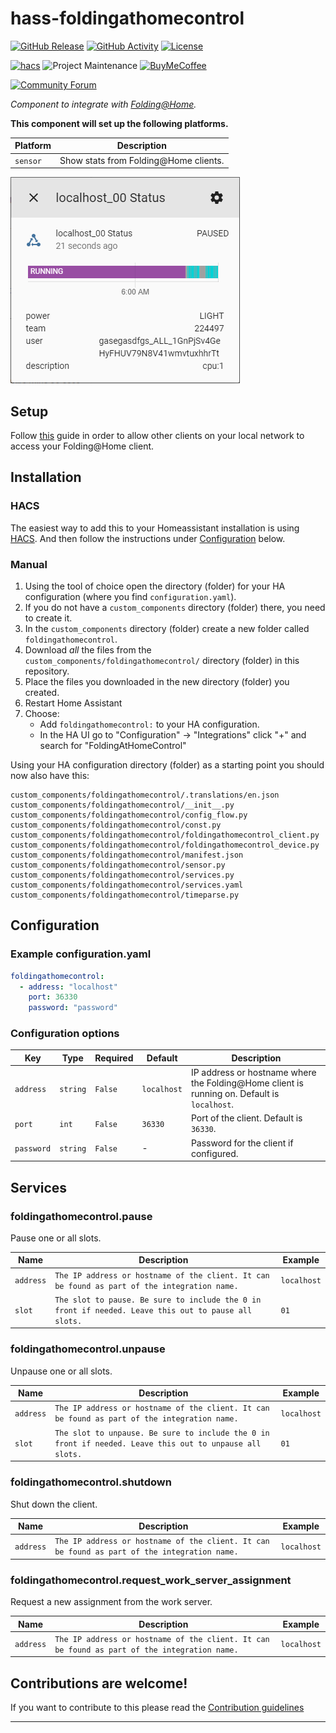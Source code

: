 # hass-foldingathomecontrol

[![GitHub Release][releases-shield]][releases]
[![GitHub Activity][commits-shield]][commits]
[![License][license-shield]](LICENSE.md)

[![hacs][hacsbadge]][hacs]
![Project Maintenance][maintenance-shield]
[![BuyMeCoffee][buymecoffeebadge]][buymecoffee]

[![Community Forum][forum-shield]][forum]

_Component to integrate with [Folding@Home][Folding@Home]._

**This component will set up the following platforms.**

Platform | Description
-- | --
`sensor` | Show stats from Folding@Home clients.

![example][exampleimg]

## Setup

Follow [this](https://linustechtips.com/main/topic/990176-howto-remotely-access-your-folding-systems-part-1-fahcontrol/)
guide in order to allow other clients on your local network to access your Folding@Home client.

## Installation

### HACS

The easiest way to add this to your Homeassistant installation is using [HACS](https://hacs.xyz/).
And then follow the instructions under [Configuration](##configuration) below.

### Manual

1. Using the tool of choice open the directory (folder) for your HA configuration (where you find `configuration.yaml`).
2. If you do not have a `custom_components` directory (folder) there, you need to create it.
3. In the `custom_components` directory (folder) create a new folder called `foldingathomecontrol`.
4. Download _all_ the files from the `custom_components/foldingathomecontrol/` directory (folder) in this repository.
5. Place the files you downloaded in the new directory (folder) you created.
6. Restart Home Assistant
7. Choose:
   - Add `foldingathomecontrol:` to your HA configuration.
   - In the HA UI go to "Configuration" -> "Integrations" click "+" and search for "FoldingAtHomeControl"

Using your HA configuration directory (folder) as a starting point you should now also have this:

```text
custom_components/foldingathomecontrol/.translations/en.json
custom_components/foldingathomecontrol/__init__.py
custom_components/foldingathomecontrol/config_flow.py
custom_components/foldingathomecontrol/const.py
custom_components/foldingathomecontrol/foldingathomecontrol_client.py
custom_components/foldingathomecontrol/foldingathomecontrol_device.py
custom_components/foldingathomecontrol/manifest.json
custom_components/foldingathomecontrol/sensor.py
custom_components/foldingathomecontrol/services.py
custom_components/foldingathomecontrol/services.yaml
custom_components/foldingathomecontrol/timeparse.py
```

## Configuration

### Example configuration.yaml

```yaml
foldingathomecontrol:
  - address: "localhost"
    port: 36330
    password: "password"
```

### Configuration options

Key | Type | Required | Default | Description
-- | -- | -- | -- | --
`address` | `string` | `False` | `localhost` | IP address or hostname where the Folding@Home client is running on. Default is `localhost`.
`port` | `int` | `False` | `36330` | Port of the client. Default is `36330`.
`password` | `string` | `False` | - | Password for the client if configured.

## Services

### foldingathomecontrol.pause

Pause one or all slots.

Name | Description | Example
-- | -- | --
`address` | `The IP address or hostname of the client. It can be found as part of the integration name.` | `localhost`
`slot` | `The slot to pause. Be sure to include the 0 in front if needed. Leave this out to pause all slots.` | `01`

### foldingathomecontrol.unpause

Unpause one or all slots.

Name | Description | Example
-- | -- | --
`address` | `The IP address or hostname of the client. It can be found as part of the integration name.` | `localhost`
`slot` | `The slot to unpause. Be sure to include the 0 in front if needed. Leave this out to unpause all slots.` | `01`

### foldingathomecontrol.shutdown

Shut down the client.

Name | Description | Example
-- | -- | --
`address` | `The IP address or hostname of the client. It can be found as part of the integration name.` | `localhost`

### foldingathomecontrol.request_work_server_assignment

Request a new assignment from the work server.

Name | Description | Example
-- | -- | --
`address` | `The IP address or hostname of the client. It can be found as part of the integration name.` | `localhost`

## Contributions are welcome!

If you want to contribute to this please read the [Contribution guidelines](CONTRIBUTING.md)

***

[Folding@Home]: https://github.com/eifinger/PyFoldingAtHomeControl
[buymecoffee]: https://www.buymeacoffee.com/eifinger
[buymecoffeebadge]: https://img.shields.io/badge/buy%20me%20a%20coffee-donate-yellow.svg?style=for-the-badge
[commits-shield]: https://img.shields.io/github/commit-activity/y/eifinger/hass-foldingathomecontrol.svg?style=for-the-badge
[commits]: https://github.com/eifinger/hass-foldingathomecontrol/commits/master
[hacs]: https://github.com/custom-components/hacs
[hacsbadge]: https://img.shields.io/badge/HACS-Default-orange.svg?style=for-the-badge
[exampleimg]: example.png
[forum-shield]: https://img.shields.io/badge/community-forum-brightgreen.svg?style=for-the-badge
[forum]: https://community.home-assistant.io/
[license-shield]: https://img.shields.io/github/license/eifinger/hass-foldingathomecontrol.svg?style=for-the-badge
[maintenance-shield]: https://img.shields.io/badge/maintainer-Kevin%20Eifinger%20%40eifinger-blue.svg?style=for-the-badge
[releases-shield]: https://img.shields.io/github/release/eifinger/hass-foldingathomecontrol.svg?style=for-the-badge
[releases]: https://github.com/eifinger/hass-foldingathomecontrol/releases
